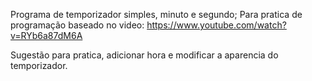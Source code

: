 Programa de temporizador simples, minuto e segundo;
Para pratica de programação baseado no video: https://www.youtube.com/watch?v=RYb6a87dM6A

Sugestão para pratica, adicionar hora e modificar a aparencia do temporizador.
